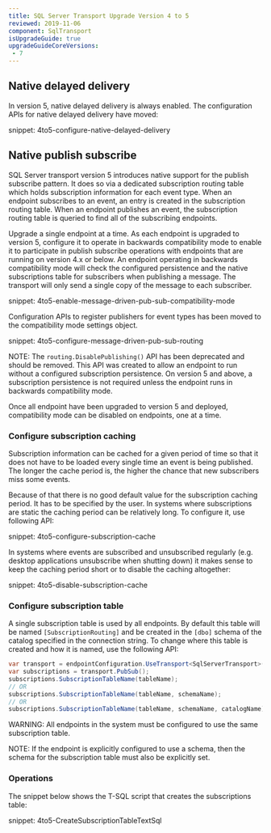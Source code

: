 ```yaml
---
title: SQL Server Transport Upgrade Version 4 to 5
reviewed: 2019-11-06
component: SqlTransport
isUpgradeGuide: true
upgradeGuideCoreVersions:
 - 7
---
```



## Native delayed delivery

In version 5, native delayed delivery is always enabled. The configuration APIs for native delayed delivery have moved:

snippet: 4to5-configure-native-delayed-delivery

## Native publish subscribe

SQL Server transport version 5 introduces native support for the publish subscribe pattern. It does so via a dedicated subscription routing table which holds subscription information for each event type. When an endpoint subscribes to an event, an entry is created in the subscription routing table. When an endpoint publishes an event, the subscription routing table is queried to find all of the subscribing endpoints.

Upgrade a single endpoint at a time. As each endpoint is upgraded to version 5, configure it to operate in backwards compatibility mode to enable it to participate in publish subscribe operations with endpoints that are running on version 4.x or below. An endpoint operating in backwards compatibility mode will check the configured persistence and the native subscriptions table for subscribers when publishing a message. The transport will only send a single copy of the message to each subscriber.

snippet: 4to5-enable-message-driven-pub-sub-compatibility-mode

Configuration APIs to register publishers for event types has been moved to the compatibility mode settings object.

snippet: 4to5-configure-message-driven-pub-sub-routing

NOTE: The `routing.DisablePublishing()` API has been deprecated and should be removed. This API was created to allow an endpoint to run without a configured subscription persistence. On version 5 and above, a subscription persistence is not required unless the endpoint runs in backwards compatibility mode.

Once all endpoint have been upgraded to version 5 and deployed, compatibility mode can be disabled on endpoints, one at a time.


### Configure subscription caching

Subscription information can be cached for a given period of time so that it does not have to be loaded every single time an event is being published. The longer the cache period is, the higher the chance that new subscribers miss some events.

Because of that there is no good default value for the subscription caching period. It has to be specified by the user. In systems where subscriptions are static the caching period can be relatively long. To configure it, use following API:

snippet: 4to5-configure-subscription-cache

In systems where events are subscribed and unsubscribed regularly (e.g. desktop applications unsubscribe when shutting down) it makes sense to keep the caching period short or to disable the caching altogether:

snippet: 4to5-disable-subscription-cache

### Configure subscription table

A single subscription table is used by all endpoints. By default this table will be named `[SubscriptionRouting]` and be created in the `[dbo]` schema of the catalog specified in the connection string. To change where this table is created and how it is named, use the following API:

```csharp
var transport = endpointConfiguration.UseTransport<SqlServerTransport>();
var subscriptions = transport.PubSub();
subscriptions.SubscriptionTableName(tableName);
// OR
subscriptions.SubscriptionTableName(tableName, schemaName);
// OR
subscriptions.SubscriptionTableName(tableName, schemaName, catalogName);
```

WARNING: All endpoints in the system must be configured to use the same subscription table.

NOTE: If the endpoint is explicitly configured to use a schema, then the schema for the subscription table must also be explicitly set. 


### Operations

The snippet below shows the T-SQL script that creates the subscriptions table:

snippet: 4to5-CreateSubscriptionTableTextSql
